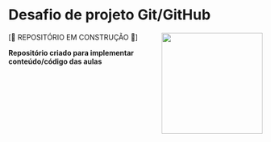 # Desafio de projeto Git/GitHub  
[:construction: REPOSITÓRIO EM CONSTRUÇÃO :construction:]
<img align="right" src="https://user-images.githubusercontent.com/108878859/180041212-e6883547-1d61-4fc9-8f8f-c1f3a3b88ddf.png" width="200" height="200">

**Repositório criado para implementar conteúdo/código das aulas**
